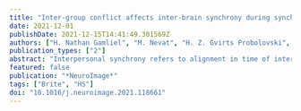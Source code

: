 ```yaml
---
title: "Inter-group conflict affects inter-brain synchrony during synchronized movements"
date: 2021-12-01
publishDate: 2021-12-15T14:41:49.301569Z
authors: ["H. Nathan Gamliel", "M. Nevat", "H. Z. Gvirts Probolovski", "M. Karklinsky", "S. Han", "S.G. Shamay-Tsoory"]
publication_types: ["2"]
abstract: "Interpersonal synchrony refers to alignment in time of interacting individuals. Recent neuroimaging findings indicate that the inferior frontal gyrus (IFG) — a core region of the observation-execution system — is not only activated during tasks that involve synchrony, but also coupled between interaction partners, suggesting a key role for the IFG in mediating interpersonal synchrony. In this study we investigated whether inter-brain synchrony (IBS) is modulated by inter-group relationships. We examined this question in the context of the Israeli-Palestinian conflict — one of the world's most prolonged and intractable conflicts. Using functional Near Infra-Red Spectroscopy (fNIRS) hyperscanning, we measured IBS among ingroup vs. inter-group dyads (same-nationality dyads and Jewish-Palestinian dyads, respectively) while they performed a task entailing 2D movement synchrony. The results point to an increase in behavioral synchrony and greater enjoyment in the ingroup dyads, compared to the inter-group dyads. Critically, IBS in the left IFG significantly increased throughout task and it was higher among ingroup compared to inter-group dyads. Our findings highlight the effect of group membership on IBS plasticity."
featured: false
publication: "*NeuroImage*"
tags: ["Brite", "HS"]
doi: "10.1016/j.neuroimage.2021.118661"
---
```


